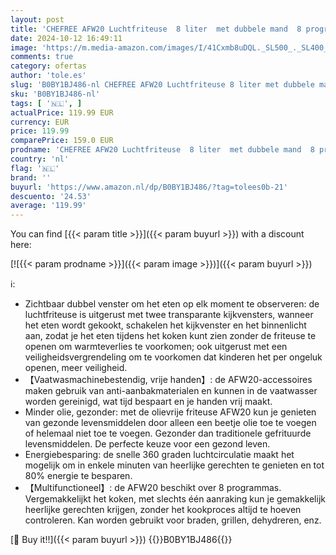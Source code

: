 ```yaml
---
layout: post
title: 'CHEFREE AFW20 Luchtfriteuse  8 liter  met dubbele mand  8 programma s  led-touchscreen  2400 W friteuse zonder olie  oliereductie  energiebesparend'
date: 2024-10-12 16:49:11
image: 'https://m.media-amazon.com/images/I/41Cxmb8uDQL._SL500_._SL400_.jpg'
comments: true
category: ofertas
author: 'tole.es'
slug: 'B0BY1BJ486-nl CHEFREE AFW20 Luchtfriteuse 8 liter met dubbele mand 8...'
sku: 'B0BY1BJ486-nl'
tags: [ '🇳🇱', ]
actualPrice: 119.99 EUR
currency: EUR
price: 119.99
comparePrice: 159.0 EUR
prodname: 'CHEFREE AFW20 Luchtfriteuse  8 liter  met dubbele mand  8 programma s  led-touchscreen  2400 W friteuse zonder olie  oliereductie  energiebesparend'
country: 'nl'
flag: '🇳🇱'
brand: ''
buyurl: 'https://www.amazon.nl/dp/B0BY1BJ486/?tag=tolees0b-21'
descuento: '24.53'
average: '119.99'
---
```


You can find [{{< param title >}}]({{< param buyurl >}}) with a discount here:

[![{{< param prodname >}}]({{< param image >}})]({{< param buyurl >}})

ℹ️:

- Zichtbaar dubbel venster om het eten op elk moment te observeren: de luchtfriteuse is uitgerust met twee transparante kijkvensters, wanneer het eten wordt gekookt, schakelen het kijkvenster en het binnenlicht aan, zodat je het eten tijdens het koken kunt zien zonder de friteuse te openen om warmteverlies te voorkomen; ook uitgerust met een veiligheidsvergrendeling om te voorkomen dat kinderen het per ongeluk openen, meer veiligheid.
- 【Vaatwasmachinebestendig, vrije handen】: de AFW20-accessoires maken gebruik van anti-aanbakmaterialen en kunnen in de vaatwasser worden gereinigd, wat tijd bespaart en je handen vrij maakt.
- Minder olie, gezonder: met de olievrije friteuse AFW20 kun je genieten van gezonde levensmiddelen door alleen een beetje olie toe te voegen of helemaal niet toe te voegen. Gezonder dan traditionele gefrituurde levensmiddelen. De perfecte keuze voor een gezond leven.
- Energiebesparing: de snelle 360 graden luchtcirculatie maakt het mogelijk om in enkele minuten van heerlijke gerechten te genieten en tot 80% energie te besparen.
- 【Multifunctioneel】: de AFW20 beschikt over 8 programmas. Vergemakkelijkt het koken, met slechts één aanraking kun je gemakkelijk heerlijke gerechten krijgen, zonder het kookproces altijd te hoeven controleren. Kan worden gebruikt voor braden, grillen, dehydreren, enz.

[🛒 Buy it!!]({{< param buyurl >}})
{{<world>}}B0BY1BJ486{{</world>}}
